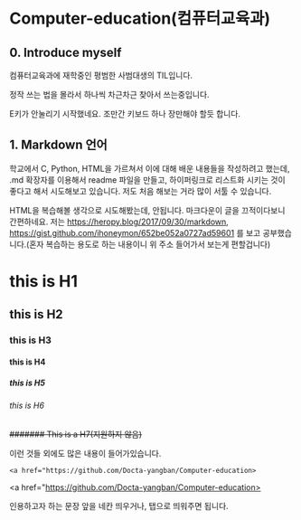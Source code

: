 Computer-education(컴퓨터교육과)
================================
## 0. Introduce myself

컴퓨터교육과에 재학중인 평범한 사범대생의 TIL입니다.

정작 쓰는 법을 몰라서 하나씩 차근차근 찾아서 쓰는중입니다.

E키가 안눌리기 시작했네요. 조만간 키보드 하나 장만해야 할듯 합니다.

## 1. Markdown 언어

학교에서 C, Python, HTML을 가르쳐서 이에 대해 배운 내용들을 작성하려고 했는데, .md 확장자를 이용해서 readme 파일을 만들고, 하이퍼링크로 리스트화 시키는 것이 좋다고 해서 시도해보고 있습니다.
저도 처음 해보는 거라 많이 서툴 수 있습니다.

HTML을 복습해볼 생각으로 시도해봤는데, 안됩니다. 마크다운이 글을 끄적이다보니 간편하네요.
저는 <https://heropy.blog/2017/09/30/markdown>, <https://gist.github.com/ihoneymon/652be052a0727ad59601> 를 보고 공부했습니다.(혼자 복습하는 용도로 하는 내용이니 위 주소 들어가서 보는게 편할겁니다)

# this is H1
## this is H2
### this is H3
#### this is H4
##### this is H5
###### this is H6
~~####### This is a H7(지원하지 않음)~~

이런 것들 외에도 많은 내용이 들어가있습니다.

    <a href="https://github.com/Docta-yangban/Computer-education>
<a href="https://github.com/Docta-yangban/Computer-education>

인용하고자 하는 문장 앞을 네칸 띄우거나, 탭으로 띄워주면 됩니다.